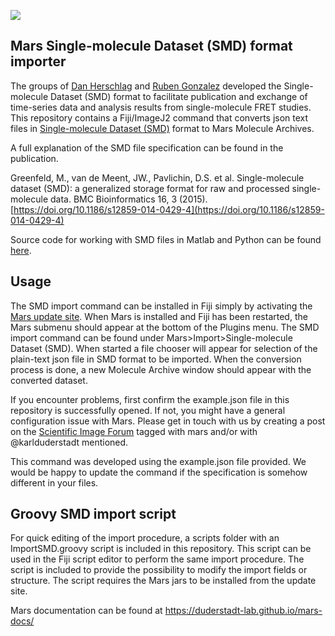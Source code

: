 [![](https://github.com/duderstadt-lab/mars-smd/actions/workflows/build-main.yml/badge.svg)](https://github.com/duderstadt-lab/mars-smd/actions/workflows/build-main.yml)

## Mars Single-molecule Dataset (SMD) format importer

The groups of [Dan Herschlag](http://herschlaglab.stanford.edu) and [Ruben Gonzalez](http://www.columbia.edu/cu/chemistry/groups/gonzalez/index.html) developed the Single-molecule Dataset (SMD) format to facilitate publication and exchange of time-series data and analysis results from single-molecule FRET studies. This repository contains a Fiji/ImageJ2 command that converts json text files in [Single-molecule Dataset (SMD)](https://smdata.github.io) format to Mars Molecule Archives.

A full explanation of the SMD file specification can be found in the publication.

Greenfeld, M., van de Meent, JW., Pavlichin, D.S. et al. Single-molecule dataset (SMD): a generalized storage format for raw and processed single-molecule data. BMC Bioinformatics 16, 3 (2015). [https://doi.org/10.1186/s12859-014-0429-4](https://doi.org/10.1186/s12859-014-0429-4)

Source code for working with SMD files in Matlab and Python can be found [here](https://github.com/smdata).

## Usage

The SMD import command can be installed in Fiji simply by activating the [Mars update site](https://duderstadt-lab.github.io/mars-docs/install/). When Mars is installed and Fiji has been restarted, the Mars submenu should appear at the bottom of the Plugins menu. The SMD import command can be found under Mars>Import>Single-molecule Dataset (SMD). When started a file chooser will appear for selection of the plain-text json file in SMD format to be imported. When the conversion process is done, a new Molecule Archive window should appear with the converted dataset.

If you encounter problems, first confirm the example.json file in this repository is successfully opened. If not, you might have a general configuration issue with Mars. Please get in touch with us by creating a post on the [Scientific Image Forum](https://forum.image.sc/) tagged with mars and/or with @karlduderstadt mentioned.

This command was developed using the example.json file provided. We would be happy to update the command if the specification is somehow different in your files.

## Groovy SMD import script

For quick editing of the import procedure, a scripts folder with an ImportSMD.groovy script is included in this repository. This script can be used in the Fiji script editor to perform the same import procedure. The script is included to provide the possibility to modify the import fields or structure. The script requires the Mars jars to be installed from the update site.

Mars documentation can be found at https://duderstadt-lab.github.io/mars-docs/


